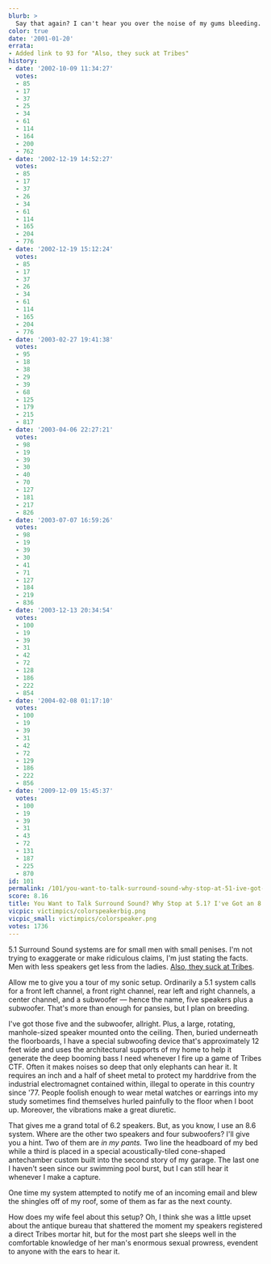 ```yaml
---
blurb: >
  Say that again? I can't hear you over the noise of my gums bleeding.
color: true
date: '2001-01-20'
errata:
- Added link to 93 for "Also, they suck at Tribes"
history:
- date: '2002-10-09 11:34:27'
  votes:
  - 85
  - 17
  - 37
  - 25
  - 34
  - 61
  - 114
  - 164
  - 200
  - 762
- date: '2002-12-19 14:52:27'
  votes:
  - 85
  - 17
  - 37
  - 26
  - 34
  - 61
  - 114
  - 165
  - 204
  - 776
- date: '2002-12-19 15:12:24'
  votes:
  - 85
  - 17
  - 37
  - 26
  - 34
  - 61
  - 114
  - 165
  - 204
  - 776
- date: '2003-02-27 19:41:38'
  votes:
  - 95
  - 18
  - 38
  - 29
  - 39
  - 68
  - 125
  - 179
  - 215
  - 817
- date: '2003-04-06 22:27:21'
  votes:
  - 98
  - 19
  - 39
  - 30
  - 40
  - 70
  - 127
  - 181
  - 217
  - 826
- date: '2003-07-07 16:59:26'
  votes:
  - 98
  - 19
  - 39
  - 30
  - 41
  - 71
  - 127
  - 184
  - 219
  - 836
- date: '2003-12-13 20:34:54'
  votes:
  - 100
  - 19
  - 39
  - 31
  - 42
  - 72
  - 128
  - 186
  - 222
  - 854
- date: '2004-02-08 01:17:10'
  votes:
  - 100
  - 19
  - 39
  - 31
  - 42
  - 72
  - 129
  - 186
  - 222
  - 856
- date: '2009-12-09 15:45:37'
  votes:
  - 100
  - 19
  - 39
  - 31
  - 43
  - 72
  - 131
  - 187
  - 225
  - 870
id: 101
permalink: /101/you-want-to-talk-surround-sound-why-stop-at-51-ive-got-an-86-speaker-system/
score: 8.16
title: You Want to Talk Surround Sound? Why Stop at 5.1? I've Got an 8.6 Speaker System
vicpic: victimpics/colorspeakerbig.png
vicpic_small: victimpics/colorspeaker.png
votes: 1736
---
```


5.1 Surround Sound systems are for small men with small penises. I'm not
trying to exaggerate or make ridiculous claims, I'm just stating the
facts. Men with less speakers get less from the ladies. [Also, they suck
at Tribes](@/victim/93.md).

Allow me to give you a tour of my sonic setup. Ordinarily a 5.1 system
calls for a front left channel, a front right channel, rear left and
right channels, a center channel, and a subwoofer — hence the name,
five speakers plus a subwoofer. That's more than enough for pansies, but
I plan on breeding.

I've got those five and the subwoofer, allright. Plus, a large,
rotating, manhole-sized speaker mounted onto the ceiling. Then, buried
underneath the floorboards, I have a special subwoofing device that's
approximately 12 feet wide and uses the architectural supports of my
home to help it generate the deep booming bass I need whenever I fire up
a game of Tribes CTF. Often it makes noises so deep that only elephants
can hear it. It requires an inch and a half of sheet metal to protect my
harddrive from the industrial electromagnet contained within, illegal to
operate in this country since '77. People foolish enough to wear metal
watches or earrings into my study sometimes find themselves hurled
painfully to the floor when I boot up. Moreover, the vibrations make a
great diuretic.

That gives me a grand total of 6.2 speakers. But, as you know, I use an
8.6 system. Where are the other two speakers and four subwoofers? I'll
give you a hint. Two of them are *in my pants.* Two line the headboard
of my bed while a third is placed in a special acoustically-tiled
cone-shaped antechamber custom built into the second story of my garage.
The last one I haven't seen since our swimming pool burst, but I can
still hear it whenever I make a capture.

One time my system attempted to notify me of an incoming email and blew
the shingles off of my roof, some of them as far as the next county.

How does my wife feel about this setup? Oh, I think she was a little
upset about the antique bureau that shattered the moment my speakers
registered a direct Tribes mortar hit, but for the most part she sleeps
well in the comfortable knowledge of her man's enormous sexual prowress,
evendent to anyone with the ears to hear it.